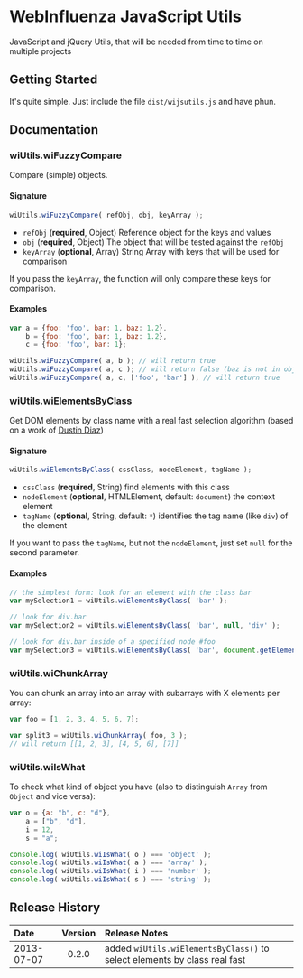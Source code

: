 # WebInfluenza JavaScript Utils

JavaScript and jQuery Utils, that will be needed from time to time on multiple projects

## Getting Started
It's quite simple. Just include the file ```dist/wijsutils.js``` and have phun.

## Documentation
### wiUtils.wiFuzzyCompare
Compare (simple) objects.

#### Signature
```javascript
wiUtils.wiFuzzyCompare( refObj, obj, keyArray );
```

* ```refObj``` (__required__, Object) Reference object for the keys and values
* ```obj``` (__required__, Object) The object that will be tested against the ```refObj```
* ```keyArray``` (__optional__, Array) String Array with keys that will be used for comparison

If you pass the ```keyArray```, the function will only compare these keys for comparison.

#### Examples
```javascript
var a = {foo: 'foo', bar: 1, baz: 1.2},
    b = {foo: 'foo', bar: 1, baz: 1.2},
    c = {foo: 'foo', bar: 1};

wiUtils.wiFuzzyCompare( a, b ); // will return true
wiUtils.wiFuzzyCompare( a, c ); // will return false (baz is not in object c)
wiUtils.wiFuzzyCompare( a, c, ['foo', 'bar'] ); // will return true
```

### wiUtils.wiElementsByClass
Get DOM elements by class name with a real fast selection algorithm (based on a work of [Dustin Diaz](http://www.dustindiaz.com/getelementsbyclass/))
#### Signature
```javascript
wiUtils.wiElementsByClass( cssClass, nodeElement, tagName );
```

* ```cssClass``` (__required__, String) find elements with this class
* ```nodeElement``` (__optional__, HTMLElement, default: ```document```) the context element
* ```tagName``` (__optional__, String, default: ```*```) identifies the tag name (like ```div```) of the element

If you want to pass the ```tagName```, but not the ```nodeElement```, just set ```null``` for the second parameter.

#### Examples

```javascript
// the simplest form: look for an element with the class bar
var mySelection1 = wiUtils.wiElementsByClass( 'bar' );

// look for div.bar
var mySelection2 = wiUtils.wiElementsByClass( 'bar', null, 'div' );

// look for div.bar inside of a specified node #foo
var mySelection3 = wiUtils.wiElementsByClass( 'bar', document.getElementById( 'foo' ), 'div' );
```

### wiUtils.wiChunkArray
You can chunk an array into an array with subarrays with X elements per array:
```javascript
var foo = [1, 2, 3, 4, 5, 6, 7];

var split3 = wiUtils.wiChunkArray( foo, 3 );
// will return [[1, 2, 3], [4, 5, 6], [7]]
```

### wiUtils.wiIsWhat
To check what kind of object you have (also to distinguish ```Array``` from ```Object``` and vice versa):
```javascript
var o = {a: "b", c: "d"},
    a = ["b", "d"],
    i = 12,
    s = "a";

console.log( wiUtils.wiIsWhat( o ) === 'object' );
console.log( wiUtils.wiIsWhat( a ) === 'array' );
console.log( wiUtils.wiIsWhat( i ) === 'number' );
console.log( wiUtils.wiIsWhat( s ) === 'string' );
```

## Release History
Date | Version | Release Notes
:------------|:-------:|:-----
2013-07-07 | 0.2.0 | added ```wiUtils.wiElementsByClass()``` to select elements by class real fast
